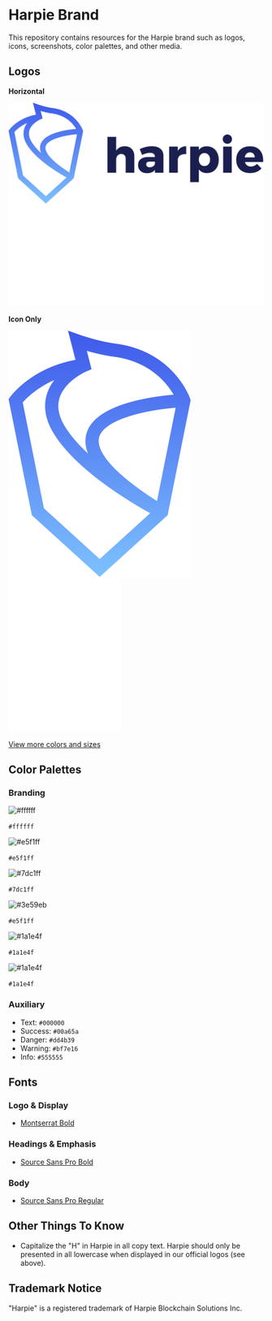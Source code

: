 # Harpie Brand

This repository contains resources for the Harpie brand such as logos, icons, screenshots, color palettes, and other media.

## Logos

**Horizontal**

![Harpie Logo Horizontal Gradient](/logo/Harpie-Logo@2x.png "Harpie Logo Horizontal")
![Harpie Logo Horizontal White](/logo/Harpie-Logo-White@2x.png "Harpie Logo Horizontal White")

**Icon Only**

![Bitwarden Icon Gradient](/icons/Harpie-Icon@2x.png "Harpie Icon Gradient")
![Bitwarden Icon White](/icons/Harpie-Icon-White@2x.png "Bitwarden Logo Vertical")

[View more colors and sizes](/icons)

## Color Palettes

### Branding

![#ffffff](https://via.placeholder.com/25/ffffff/000000?text=+)

 `#ffffff`
 
![#e5f1ff](https://via.placeholder.com/25/e5f1ff/000000?text=+)

 `#e5f1ff`

![#7dc1ff](https://via.placeholder.com/25/7dc1ff/000000?text=+)

 `#7dc1ff`
 
![#3e59eb](https://via.placeholder.com/25/3e59eb/000000?text=+)

`#e5f1ff`

![#1a1e4f](https://via.placeholder.com/25/1a1e4f/000000?text=+)

`#1a1e4f`

![#1a1e4f](https://via.placeholder.com/25/1a1e4f/000000?text=+)

`#1a1e4f`

### Auxiliary

- Text: `#000000`
- Success: `#00a65a`
- Danger: `#dd4b39`
- Warning: `#bf7e16`
- Info: `#555555`

## Fonts

### Logo & Display

- [Montserrat Bold](https://fonts.google.com/specimen/Montserrat)

### Headings & Emphasis
- [Source Sans Pro Bold](https://fonts.google.com/specimen/Source+Sans+Pro)

### Body 
- [Source Sans Pro Regular](https://fonts.google.com/specimen/Source+Sans+Pro)

## Other Things To Know

- Capitalize the "H" in Harpie in all copy text. Harpie should only be presented in all lowercase when displayed in our official logos (see above).

## Trademark Notice

"Harpie" is a registered trademark of Harpie Blockchain Solutions Inc.
